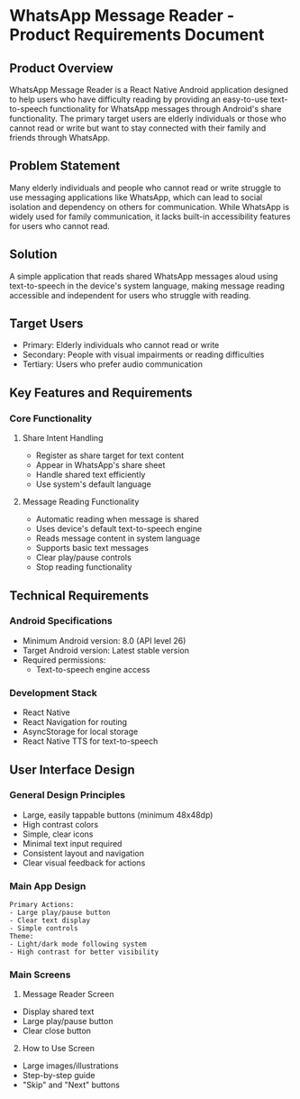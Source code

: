 # WhatsApp Message Reader - Product Requirements Document

## Product Overview
WhatsApp Message Reader is a React Native Android application designed to help users who have difficulty reading by providing an easy-to-use text-to-speech functionality for WhatsApp messages through Android's share functionality. The primary target users are elderly individuals or those who cannot read or write but want to stay connected with their family and friends through WhatsApp.

## Problem Statement
Many elderly individuals and people who cannot read or write struggle to use messaging applications like WhatsApp, which can lead to social isolation and dependency on others for communication. While WhatsApp is widely used for family communication, it lacks built-in accessibility features for users who cannot read.

## Solution
A simple application that reads shared WhatsApp messages aloud using text-to-speech in the device's system language, making message reading accessible and independent for users who struggle with reading.

## Target Users
- Primary: Elderly individuals who cannot read or write
- Secondary: People with visual impairments or reading difficulties
- Tertiary: Users who prefer audio communication

## Key Features and Requirements

### Core Functionality
1. Share Intent Handling
   - Register as share target for text content
   - Appear in WhatsApp's share sheet
   - Handle shared text efficiently
   - Use system's default language

2. Message Reading Functionality
   - Automatic reading when message is shared
   - Uses device's default text-to-speech engine
   - Reads message content in system language
   - Supports basic text messages
   - Clear play/pause controls
   - Stop reading functionality

## Technical Requirements

### Android Specifications
- Minimum Android version: 8.0 (API level 26)
- Target Android version: Latest stable version
- Required permissions:
  - Text-to-speech engine access

### Development Stack
- React Native
- React Navigation for routing
- AsyncStorage for local storage
- React Native TTS for text-to-speech

## User Interface Design

### General Design Principles
- Large, easily tappable buttons (minimum 48x48dp)
- High contrast colors
- Simple, clear icons
- Minimal text input required
- Consistent layout and navigation
- Clear visual feedback for actions

### Main App Design
```
Primary Actions:
- Large play/pause button
- Clear text display
- Simple controls
Theme:
- Light/dark mode following system
- High contrast for better visibility
```

### Main Screens

1. Message Reader Screen
- Display shared text
- Large play/pause button
- Clear close button

2. How to Use Screen
- Large images/illustrations
- Step-by-step guide
- "Skip" and "Next" buttons